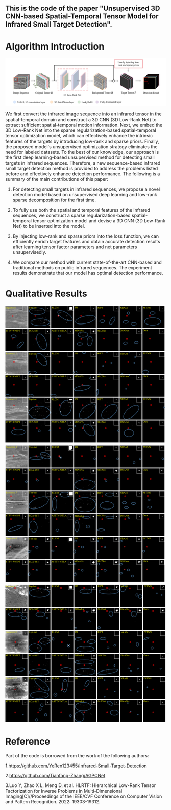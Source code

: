 ## This is the code of the paper "Unsupervised 3D CNN-based Spatial-Temporal Tensor Model for Infrared Small Target Detection".
# Algorithm Introduction
![image](https://github.com/ELOESZHANG/Infrared-Small-Target-Detection/blob/main/img_demo/architecture.png)

We first convert the infrared image sequence into an infrared tensor in the spatial-temporal domain and construct a 3D CNN (3D Low-Rank Net) to extract sufficient spatial-temporal motion information. Next, we embed the 3D Low-Rank Net into the sparse regularization-based spatial-temporal tensor optimization model, which can effectively enhance the intrinsic features of the targets by introducing low-rank and sparse priors. Finally, the proposed model's unsupervised optimization strategy eliminates the need for labeled datasets. To the best of our knowledge, our approach is the first deep learning-based unsupervised method for detecting small targets in infrared sequences. Therefore, a new sequence-based infrared small target detection method is provided to address the problems listed before and effectively enhance detection performance. The following is a summary of the main contributions of this paper:

1. For detecting small targets in infrared sequences, we propose a novel detection model based on unsupervised deep learning and low-rank sparse decomposition for the first time.

2. To fully use both the spatial and temporal features of the infrared sequences, we construct a sparse regularization-based spatial-temporal tensor optimization model and devise a 3D CNN (3D Low-Rank Net) to be inserted into the model.

3. By injecting low-rank and sparse priors into the loss function, we can efficiently enrich target features and obtain accurate detection results after learning tensor factor parameters and net parameters unsupervisedly.

4. We compare our method with current state-of-the-art CNN-based and traditional methods on public infrared sequences. The experiment results demonstrate that our model has optimal detection performance.

# Qualitative Results
![image](https://github.com/ELOESZHANG/Infrared-Small-Target-Detection/blob/main/img_demo/fig_1.png)
![image](https://github.com/ELOESZHANG/Infrared-Small-Target-Detection/blob/main/img_demo/fig_2.png)
![image](https://github.com/ELOESZHANG/Infrared-Small-Target-Detection/blob/main/img_demo/fig_3.png)

# Reference
Part of the code is borrowed from the work of the following authors:

1.https://github.com/YeRen123455/Infrared-Small-Target-Detection

2.https://github.com/Tianfang-Zhang/AGPCNet

3.Luo Y, Zhao X L, Meng D, et al. HLRTF: Hierarchical Low-Rank Tensor Factorization for Inverse Problems in Multi-Dimensional Imaging[C]//Proceedings of the IEEE/CVF Conference on Computer Vision and Pattern Recognition. 2022: 19303-19312.

